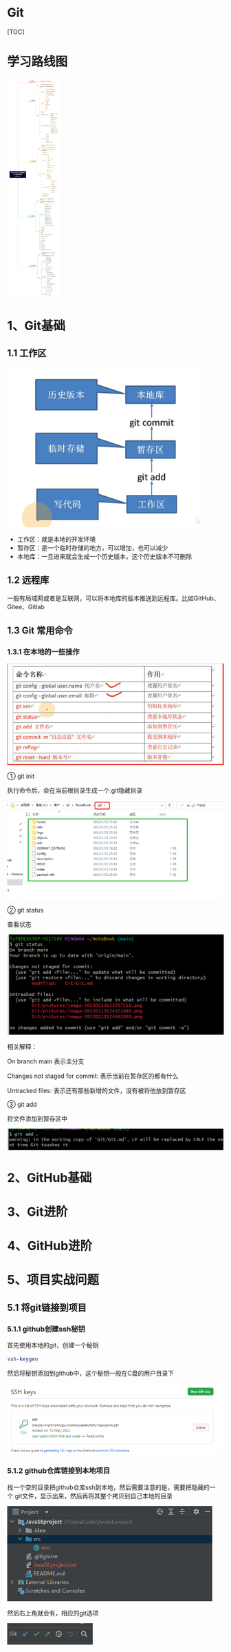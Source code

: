 # Git

[TOC]

# 学习路线图

<img src=".\pictures\learnroad.png" alt="Git & GitHub 学习路线 by 程序员鱼皮" style="zoom: 50%;" />

# 1、Git基础

## 1.1 工作区

![image-20230113123207116](.\pictures\image-20230113123207116.png)

- 工作区：就是本地的开发环境
- 暂存区：是一个临时存储的地方，可以增加，也可以减少
- 本地库：一旦进来就会生成一个历史版本，这个历史版本不可删除

## 1.2 远程库

一般有局域网或者是互联网，可以将本地库的版本推送到远程库。比如GItHub、Gitee、Gitlab

## 1.3 Git 常用命令

### 1.3.1 在本地的一些操作

![image-20230113124321640](pictures\image-20230113124321640.png)

① git init 

执行命令后，会在当前根目录生成一个.git隐藏目录

![image-20230113124642869](pictures\image-20230113124642869.png)

② git status

查看状态

![image-20230113124835967](pictures\image-20230113124835967.png)

相关解释：

On branch main 表示主分支

Changes not staged for commit: 表示当前在暂存区的都有什么

Untracked files: 表示还有那些新增的文件，没有被将他放到暂存区

③ git add

将文件添加到暂存区中

![image-20230113125455001](pictures/image-20230113125455001.png)







# 2、GitHub基础

# 3、Git进阶

# 4、GitHub进阶

# 5、项目实战问题

## 5.1 将git链接到项目

### 5.1.1 github创建ssh秘钥

首先使用本地的git，创建一个秘钥

```bash
ssh-keygen
```

然后将秘钥添加到github中，这个秘钥一般在C盘的用户目录下

![Untitled](./pictures/Untitled.png)

### 5.1.2 github仓库链接到本地项目

找一个空的目录把github仓库ssh到本地，然后需要注意的是，需要把隐藏的一个.git文件，显示出来，然后再将其整个拷贝到自己本地的目录

![Untitled](./pictures/Untitled%201.png)

然后右上角就会有，相应的git选项

![Untitled](./pictures/Untitled%202.png)